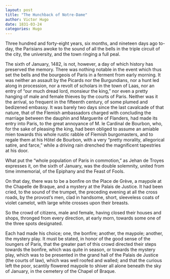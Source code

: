 ```yaml
---
layout: post
title: "The Hunchback of Notre-Dame"
author: Victor Hugo
date: 1831-03-24
categories: Hugo
---
```


Three hundred and forty-eight years, six months, and nineteen days ago to-day,
the Parisians awoke to the sound of all the bells in the triple circuit of the
city, the university, and the town ringing a full peal<!--more-->.

The sixth of January, 1482, is not, however, a day of which history has
preserved the memory. There was nothing notable in the event which thus set the
bells and the bourgeois of Paris in a ferment from early morning. It was neither
an assault by the Picards nor the Burgundians, nor a hunt led along in
procession, nor a revolt of scholars in the town of Laas, nor an entry of “our
much dread lord, monsieur the king,” nor even a pretty hanging of male and
female thieves by the courts of Paris. Neither was it the arrival, so frequent
in the fifteenth century, of some plumed and bedizened embassy. It was barely
two days since the last cavalcade of that nature, that of the Flemish
ambassadors charged with concluding the marriage between the dauphin and
Marguerite of Flanders, had made its entry into Paris, to the great annoyance of
M. le Cardinal de Bourbon, who, for the sake of pleasing the king, had been
obliged to assume an amiable mien towards this whole rustic rabble of Flemish
burgomasters, and to regale them at his Hôtel de Bourbon, with a very “pretty
morality, allegorical satire, and farce,” while a driving rain drenched the
magnificent tapestries at his door.

What put the “whole population of Paris in commotion,” as Jehan de Troyes
expresses it, on the sixth of January, was the double solemnity, united from
time immemorial, of the Epiphany and the Feast of Fools.

On that day, there was to be a bonfire on the Place de Grève, a maypole at the
Chapelle de Braque, and a mystery at the Palais de Justice. It had been cried,
to the sound of the trumpet, the preceding evening at all the cross roads, by
the provost’s men, clad in handsome, short, sleeveless coats of violet camelot,
with large white crosses upon their breasts.

So the crowd of citizens, male and female, having closed their houses and shops,
thronged from every direction, at early morn, towards some one of the three
spots designated.

Each had made his choice; one, the bonfire; another, the maypole; another, the
mystery play. It must be stated, in honor of the good sense of the loungers of
Paris, that the greater part of this crowd directed their steps towards the
bonfire, which was quite in season, or towards the mystery play, which was to be
presented in the grand hall of the Palais de Justice (the courts of law), which
was well roofed and walled; and that the curious left the poor, scantily
flowered maypole to shiver all alone beneath the sky of January, in the cemetery
of the Chapel of Braque.
